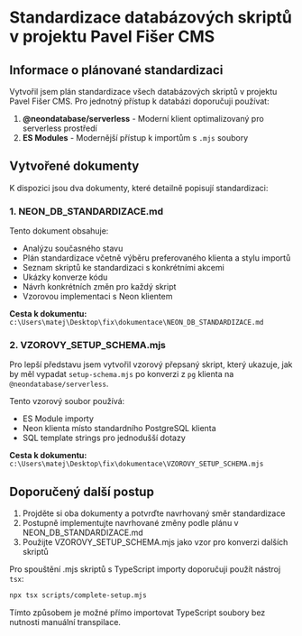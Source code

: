 # Standardizace databázových skriptů v projektu Pavel Fišer CMS

## Informace o plánované standardizaci

Vytvořil jsem plán standardizace všech databázových skriptů v projektu Pavel Fišer CMS. Pro jednotný přístup k databázi doporučuji používat:

1. **@neondatabase/serverless** - Moderní klient optimalizovaný pro serverless prostředí
2. **ES Modules** - Modernější přístup k importům s `.mjs` soubory 

## Vytvořené dokumenty

K dispozici jsou dva dokumenty, které detailně popisují standardizaci:

### 1. NEON_DB_STANDARDIZACE.md

Tento dokument obsahuje:
- Analýzu současného stavu
- Plán standardizace včetně výběru preferovaného klienta a stylu importů
- Seznam skriptů ke standardizaci s konkrétními akcemi
- Ukázky konverze kódu
- Návrh konkrétních změn pro každý skript
- Vzorovou implementaci s Neon klientem

**Cesta k dokumentu:** `c:\Users\matej\Desktop\fix\dokumentace\NEON_DB_STANDARDIZACE.md`

### 2. VZOROVY_SETUP_SCHEMA.mjs

Pro lepší představu jsem vytvořil vzorový přepsaný skript, který ukazuje, jak by měl vypadat `setup-schema.mjs` po konverzi z `pg` klienta na `@neondatabase/serverless`.

Tento vzorový soubor používá:
- ES Module importy
- Neon klienta místo standardního PostgreSQL klienta
- SQL template strings pro jednodušší dotazy

**Cesta k dokumentu:** `c:\Users\matej\Desktop\fix\dokumentace\VZOROVY_SETUP_SCHEMA.mjs`

## Doporučený další postup

1. Projděte si oba dokumenty a potvrďte navrhovaný směr standardizace
2. Postupně implementujte navrhované změny podle plánu v NEON_DB_STANDARDIZACE.md
3. Použijte VZOROVY_SETUP_SCHEMA.mjs jako vzor pro konverzi dalších skriptů

Pro spouštění .mjs skriptů s TypeScript importy doporučuji použít nástroj `tsx`:

```bash
npx tsx scripts/complete-setup.mjs
```

Tímto způsobem je možné přímo importovat TypeScript soubory bez nutnosti manuální transpilace.

